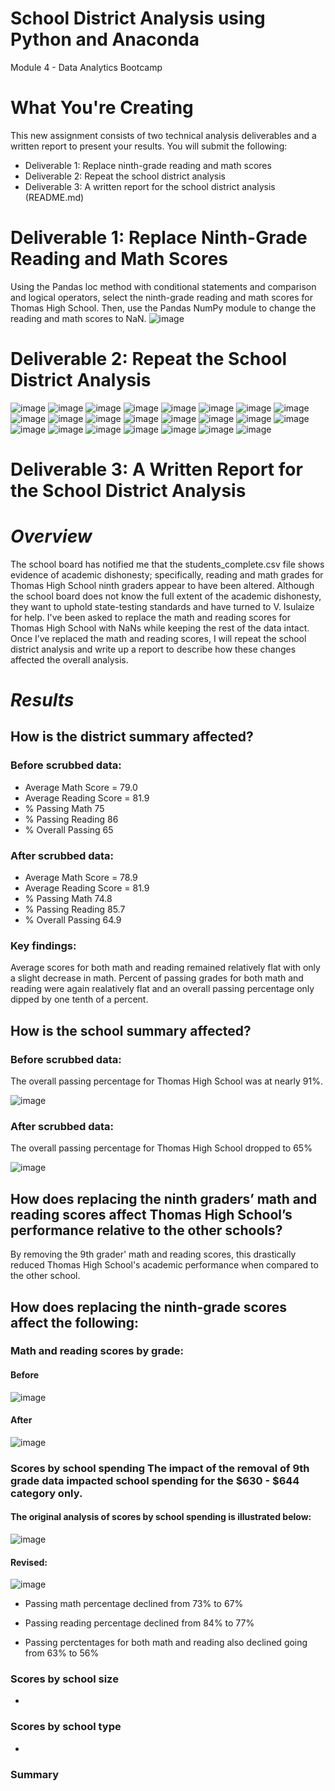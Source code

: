# School District Analysis using Python and Anaconda
Module 4 - Data Analytics Bootcamp
# What You're Creating
This new assignment consists of two technical analysis deliverables and a written report to present your results. You will submit the following:

* Deliverable 1: Replace ninth-grade reading and math scores
* Deliverable 2: Repeat the school district analysis
* Deliverable 3: A written report for the school district analysis (README.md)

# Deliverable 1: Replace Ninth-Grade Reading and Math Scores
Using the Pandas loc method with conditional statements and comparison and logical operators, select the ninth-grade reading and math scores for Thomas High School. Then, use the Pandas NumPy module to change the reading and math scores to NaN.
![image](https://user-images.githubusercontent.com/87340105/154779672-41c997fa-ebb1-4286-95cb-222ce30aa74c.png)

# Deliverable 2: Repeat the School District Analysis
![image](https://user-images.githubusercontent.com/87340105/154779802-f0f1bc82-cc23-4635-b7a5-c0dadee1ef76.png)
![image](https://user-images.githubusercontent.com/87340105/154779790-686af2b0-6098-4077-835c-3a3daebd4633.png)
![image](https://user-images.githubusercontent.com/87340105/154779833-fab14364-e4dd-4f07-b6cc-b8e612cba774.png)
![image](https://user-images.githubusercontent.com/87340105/154779845-ba89270d-cfa1-4896-9f51-116d086b6aa2.png)
![image](https://user-images.githubusercontent.com/87340105/154779858-2632cf12-3ed9-45c6-98a0-c581d823cf6c.png)
![image](https://user-images.githubusercontent.com/87340105/154779879-130014a8-efdb-4edc-9174-807612cacc6a.png)
![image](https://user-images.githubusercontent.com/87340105/154779908-a912dca6-bd55-4f20-b64f-82c626702623.png)
![image](https://user-images.githubusercontent.com/87340105/154779922-000468e2-75c0-4e16-8121-00c41170ba72.png)
![image](https://user-images.githubusercontent.com/87340105/154779943-d0009281-aa63-4f18-a5c5-6785a72ba649.png)
![image](https://user-images.githubusercontent.com/87340105/154779956-9545e661-6de0-49c5-9642-63bbfdc45f2f.png)
![image](https://user-images.githubusercontent.com/87340105/154779970-7b856ae1-eab3-4931-a317-fa21eb3f88d2.png)
![image](https://user-images.githubusercontent.com/87340105/154779984-a4474666-530f-4e15-8be4-00f202fa134d.png)
![image](https://user-images.githubusercontent.com/87340105/154780006-eaac3d8c-f4d9-4f04-a654-433f02a2d121.png)
![image](https://user-images.githubusercontent.com/87340105/154780021-5b004663-1fe2-488b-bdac-7647dc2a8c6e.png)
![image](https://user-images.githubusercontent.com/87340105/154782247-3963a62c-fc4a-4ffe-9371-dafb9c71af10.png)
![image](https://user-images.githubusercontent.com/87340105/154782275-ebc42502-fd5f-4441-85c9-105c5c84bd2b.png)
![image](https://user-images.githubusercontent.com/87340105/154780134-d435664e-3fe1-49de-8f01-f10918cd0730.png)
![image](https://user-images.githubusercontent.com/87340105/154780157-b5b22cb7-6003-400e-bc3a-f98d7d08f329.png)
![image](https://user-images.githubusercontent.com/87340105/154780170-ba0f2ed8-e71a-4f34-ab71-8a55d4aabae8.png)
![image](https://user-images.githubusercontent.com/87340105/154780181-9a6d8fd7-2dfe-4c88-94b4-19d3f129933a.png)
![image](https://user-images.githubusercontent.com/87340105/154780192-668eb22e-874e-4502-bec7-86e739b83eab.png)
![image](https://user-images.githubusercontent.com/87340105/154780219-a04151fc-a720-41bf-8f83-1bbb3be53b20.png)
![image](https://user-images.githubusercontent.com/87340105/154780228-e5c65828-1175-4ff1-9bf9-13185fcfaf73.png)

# Deliverable 3: A Written Report for the School District Analysis
# *Overview*
The school board has notified me that the students_complete.csv file shows evidence of academic dishonesty; specifically, reading and math grades for Thomas High School ninth graders appear to have been altered. Although the school board does not know the full extent of the academic dishonesty, they want to uphold state-testing standards and have turned to V. Isulaize for help. I've been asked to replace the math and reading scores for Thomas High School with NaNs while keeping the rest of the data intact. Once I’ve replaced the math and reading scores, I will repeat the school district analysis and write up a report to describe how these changes affected the overall analysis.

# *Results*
## How is the district summary affected?
### Before scrubbed data:
* Average Math Score = 79.0
* Average Reading Score = 81.9
* % Passing Math 75
* % Passing Reading 86
* % Overall Passing 65

### After scrubbed data:
* Average Math Score = 78.9
* Average Reading Score = 81.9
* % Passing Math 74.8
* % Passing Reading 85.7
* % Overall Passing 64.9

### Key findings:
Average scores for both math and reading remained relatively flat with only a slight decrease in math. Percent of passing grades for both math and reading were again realatively flat and an overall passing percentage only dipped by one tenth of a percent.

## How is the school summary affected?

### Before scrubbed data:
The overall passing percentage for Thomas High School was at nearly 91%.

![image](https://user-images.githubusercontent.com/87340105/154782630-2944b6e0-6975-493c-884f-be7071a0d5dd.png)

### After scrubbed data:
The overall passing percentage for Thomas High School dropped to 65%

![image](https://user-images.githubusercontent.com/87340105/154782601-27956677-aaf5-4e37-b48e-2b82d57d14c9.png)

## How does replacing the ninth graders’ math and reading scores affect Thomas High School’s performance relative to the other schools?

By removing the 9th grader' math and reading scores, this drastically reduced Thomas High School's academic performance when compared to the other school.

## How does replacing the ninth-grade scores affect the following:
### Math and reading scores by grade:

#### Before
  
  ![image](https://user-images.githubusercontent.com/87340105/154783093-0a64b01a-84a7-4c76-b2f0-db79bb452af4.png)
  
#### After
  
  ![image](https://user-images.githubusercontent.com/87340105/154783127-b725b7c9-a772-47fa-9bc2-50c8a42ff928.png)


### Scores by school spending The impact of the removal of 9th grade data impacted school spending for the $630 - $644 category only.
#### The original analysis of scores by school spending is illustrated below:

![image](https://user-images.githubusercontent.com/87340105/154783538-822e8774-a1e8-4ccf-a0e1-d53d7e93c112.png)

#### Revised:

![image](https://user-images.githubusercontent.com/87340105/154783560-90071a59-9ae5-4e26-a63d-5706b71d2a80.png)

 * Passing math percentage declined from 73% to 67%
              
 * Passing reading percentage declined from 84% to 77% 
              
 * Passing perctentages for both math and reading also declined going from 63% to 56%


### Scores by school size
* 
### Scores by school type
* 
### Summary
